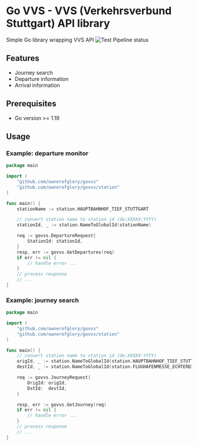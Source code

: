 # Go VVS - VVS (Verkehrsverbund Stuttgart) API library
Simple Go library wrapping VVS API
![Test Pipeline status](https://github.com/ownerofglory/govvs/actions/workflows/test-pipeline.yml/badge.svg)

## Features
- Journey search 
- Departure information
- Arrival information

## Prerequisites
- Go version >= 1.19

## Usage
### Example: departure monitor
```go
package main

import (
    "github.com/ownerofglory/govvs"
    "github.com/ownerofglory/govvs/station"
)

func main() {
    stationName := station.HAUPTBAHNHOF_TIEF_STUTTGART

    // convert station name to station id (de:XXXXX:YYYY)
    stationId, _ := station.NameToGlobalId(stationName)

    req := govvs.DepartureRequest{
        StationId: stationId,
    }
    resp, err := govvs.GetDepartures(req)
    if err != nil {
        // handle error ...
    }
    // process response
    // ...
}
```


### Example: journey search
```go
package main

import (
    "github.com/ownerofglory/govvs"
	"github.com/ownerofglory/govvs/station"
)

func main() {
    // convert station name to station id (de:XXXXX:YYYY)
    origId, _ := station.NameToGlobalId(station.HAUPTBAHNHOF_TIEF_STUTTGART)
    destId, _ := station.NameToGlobalId(station.FLUGHAFENMESSE_ECHTERDINGEN)

    req := govvs.JourneyRequest{
		OrigId: origId,
		DstId:  destId,
	}

	resp, err := govvs.GetJourney(req)
    if err != nil {
        // handle error ...
    }
    // process response
    // ...
}
```